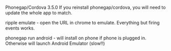 Phonegap/Cordova 3.5.0
If you reinstall phonegap/cordova, you will need to update the whole app to match.

ripple emulate - open the URL in chrome to emulate. Everything but firing events works.

phonegap run android - will install on phone if phone is plugged in. Otherwise will launch Android Emulator (slow!!)